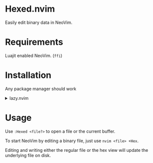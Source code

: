 # Hexed.nvim

Easily edit binary data in NeoVim.

# Requirements

Luajit enabled NeoVim. (`ffi`)

# Installation

Any package manager should work

<details>
<summary>lazy.nvim</summary>

```lua
{
    "dmxk062/hexed.nvim",
    -- default options
    opts = {
        highlights = {
            String  = "String",
            Null    = "NonText",
            Newline = "SpecialChar",
            Address = "Label",
            Byte    = "Identifier",
            Region  = "Visual",
            Char    = "Substitute",
        },
        command = "Hexed",
    }
}
```

</details>

# Usage

Use `:Hexed <file?>` to open a file or the current buffer.

To start NeoVim by editing a binary file, just use `nvim <file> +Hex`.

Editing and writing either the regular file or the hex view will update the underlying file on disk.
